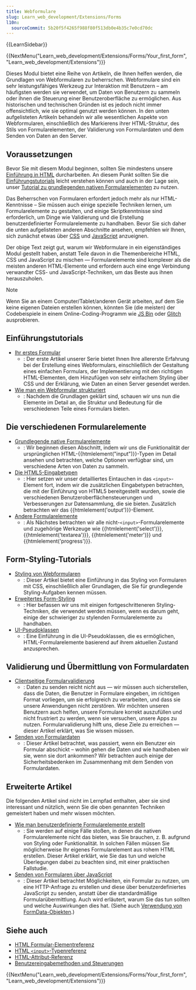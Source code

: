 ```yaml
---
title: Webformulare
slug: Learn_web_development/Extensions/Forms
l10n:
  sourceCommit: 5b20f5f4265f988f80f513db0e4b35c7e0cd70dc
---
```


{{LearnSidebar}}

{{NextMenu("Learn_web_development/Extensions/Forms/Your_first_form", "Learn_web_development/Extensions")}}

Dieses Modul bietet eine Reihe von Artikeln, die Ihnen helfen werden, die Grundlagen von Webformularen zu beherrschen. Webformulare sind ein sehr leistungsfähiges Werkzeug zur Interaktion mit Benutzern – am häufigsten werden sie verwendet, um Daten von Benutzern zu sammeln oder ihnen die Steuerung einer Benutzeroberfläche zu ermöglichen. Aus historischen und technischen Gründen ist es jedoch nicht immer offensichtlich, wie sie optimal genutzt werden können. In den unten aufgelisteten Artikeln behandeln wir alle wesentlichen Aspekte von Webformularen, einschließlich des Markierens ihrer HTML-Struktur, des Stils von Formularelementen, der Validierung von Formulardaten und dem Senden von Daten an den Server.

## Voraussetzungen

Bevor Sie mit diesem Modul beginnen, sollten Sie mindestens unsere [Einführung in HTML](/de/docs/Learn_web_development/Core/Structuring_content) durcharbeiten. An diesem Punkt sollten Sie die [Einführungstutorials](#einführungstutorials) leicht verstehen können und auch in der Lage sein, unser [Tutorial zu grundlegenden nativen Formularelementen](/de/docs/Learn_web_development/Extensions/Forms/Basic_native_form_controls) zu nutzen.

Das Beherrschen von Formularen erfordert jedoch mehr als nur HTML-Kenntnisse – Sie müssen auch einige spezielle Techniken lernen, um Formularelemente zu gestalten, und einige Skriptkenntnisse sind erforderlich, um Dinge wie Validierung und die Erstellung benutzerdefinierter Formularelemente zu handhaben. Bevor Sie sich daher die unten aufgelisteten anderen Abschnitte ansehen, empfehlen wir Ihnen, sich zunächst etwas über [CSS](/de/docs/Learn_web_development/Core/Styling_basics) und [JavaScript](/de/docs/Learn_web_development/Core/Scripting) anzueignen.

Der obige Text zeigt gut, warum wir Webformulare in ein eigenständiges Modul gestellt haben, anstatt Teile davon in die Themenbereiche HTML, CSS und JavaScript zu mischen — Formularelemente sind komplexer als die meisten anderen HTML-Elemente und erfordern auch eine enge Verbindung verwandter CSS- und JavaScript-Techniken, um das Beste aus ihnen herauszuholen.

> [!NOTE]
> Wenn Sie an einem Computer/Tablet/anderen Gerät arbeiten, auf dem Sie keine eigenen Dateien erstellen können, könnten Sie (die meisten) der Codebeispiele in einem Online-Coding-Programm wie [JS Bin](https://jsbin.com/) oder [Glitch](https://glitch.com/) ausprobieren.

## Einführungstutorials

- [Ihr erstes Formular](/de/docs/Learn_web_development/Extensions/Forms/Your_first_form)
  - : Der erste Artikel unserer Serie bietet Ihnen Ihre allererste Erfahrung bei der Erstellung eines Webformulars, einschließlich der Gestaltung eines einfachen Formulars, der Implementierung mit den richtigen HTML-Elementen, dem Hinzufügen von sehr einfachem Styling über CSS und der Erklärung, wie Daten an einen Server gesendet werden.
- [Wie man ein Webformular strukturiert](/de/docs/Learn_web_development/Extensions/Forms/How_to_structure_a_web_form)
  - : Nachdem die Grundlagen geklärt sind, schauen wir uns nun die Elemente im Detail an, die Struktur und Bedeutung für die verschiedenen Teile eines Formulars bieten.

## Die verschiedenen Formularelemente

- [Grundlegende native Formularelemente](/de/docs/Learn_web_development/Extensions/Forms/Basic_native_form_controls)
  - : Wir beginnen diesen Abschnitt, indem wir uns die Funktionalität der ursprünglichen HTML-{{htmlelement("input")}}-Typen im Detail ansehen und betrachten, welche Optionen verfügbar sind, um verschiedene Arten von Daten zu sammeln.
- [Die HTML5-Eingabetypen](/de/docs/Learn_web_development/Extensions/Forms/HTML5_input_types)
  - : Hier setzen wir unser detailliertes Eintauchen in das `<input>`-Element fort, indem wir die zusätzlichen Eingabetypen betrachten, die mit der Einführung von HTML5 bereitgestellt wurden, sowie die verschiedenen Benutzeroberflächensteuerungen und Verbesserungen zur Datensammlung, die sie bieten. Zusätzlich betrachten wir das {{htmlelement('output')}}-Element.
- [Andere Formularelemente](/de/docs/Learn_web_development/Extensions/Forms/Other_form_controls)
  - : Als Nächstes betrachten wir alle nicht-`<input>`-Formularelemente und zugehörige Werkzeuge wie {{htmlelement('select')}}, {{htmlelement('textarea')}}, {{htmlelement('meter')}} und {{htmlelement('progress')}}.

## Form-Styling-Tutorials

- [Styling von Webformularen](/de/docs/Learn_web_development/Extensions/Forms/Styling_web_forms)
  - : Dieser Artikel bietet eine Einführung in das Styling von Formularen mit CSS, einschließlich aller Grundlagen, die Sie für grundlegende Styling-Aufgaben kennen müssen.
- [Erweitertes Form-Styling](/de/docs/Learn_web_development/Extensions/Forms/Advanced_form_styling)
  - : Hier befassen wir uns mit einigen fortgeschritteneren Styling-Techniken, die verwendet werden müssen, wenn es darum geht, einige der schwieriger zu stylenden Formularelemente zu handhaben.
- [UI-Pseudoklassen](/de/docs/Learn_web_development/Extensions/Forms/UI_pseudo-classes)
  - : Eine Einführung in die UI-Pseudoklassen, die es ermöglichen, HTML-Formularelemente basierend auf ihrem aktuellen Zustand anzusprechen.

## Validierung und Übermittlung von Formulardaten

- [Clientseitige Formularvalidierung](/de/docs/Learn_web_development/Extensions/Forms/Form_validation)
  - : Daten zu senden reicht nicht aus — wir müssen auch sicherstellen, dass die Daten, die Benutzer in Formulare eingeben, im richtigen Format vorliegen, um sie erfolgreich zu verarbeiten, und dass sie unsere Anwendungen nicht zerstören. Wir möchten unseren Benutzern auch helfen, unsere Formulare korrekt auszufüllen und nicht frustriert zu werden, wenn sie versuchen, unsere Apps zu nutzen. Formularvalidierung hilft uns, diese Ziele zu erreichen — dieser Artikel erklärt, was Sie wissen müssen.
- [Senden von Formulardaten](/de/docs/Learn_web_development/Extensions/Forms/Sending_and_retrieving_form_data)
  - : Dieser Artikel betrachtet, was passiert, wenn ein Benutzer ein Formular abschickt – wohin gehen die Daten und wie handhaben wir sie, wenn sie dort ankommen? Wir betrachten auch einige der Sicherheitsbedenken im Zusammenhang mit dem Senden von Formulardaten.

## Erweiterte Artikel

Die folgenden Artikel sind nicht im Lernpfad enthalten, aber sie sind interessant und nützlich, wenn Sie die oben genannten Techniken gemeistert haben und mehr wissen möchten.

- [Wie man benutzerdefinierte Formularelemente erstellt](/de/docs/Learn_web_development/Extensions/Forms/How_to_build_custom_form_controls)
  - : Sie werden auf einige Fälle stoßen, in denen die nativen Formularelemente nicht das bieten, was Sie brauchen, z. B. aufgrund von Styling oder Funktionalität. In solchen Fällen müssen Sie möglicherweise Ihr eigenes Formularelement aus rohem HTML erstellen. Dieser Artikel erklärt, wie Sie das tun und welche Überlegungen dabei zu beachten sind, mit einer praktischen Fallstudie.
- [Senden von Formularen über JavaScript](/de/docs/Learn_web_development/Extensions/Forms/Sending_forms_through_JavaScript)
  - : Dieser Artikel betrachtet Möglichkeiten, ein Formular zu nutzen, um eine HTTP-Anfrage zu erstellen und diese über benutzerdefiniertes JavaScript zu senden, anstatt über die standardmäßige Formularübermittlung. Auch wird erläutert, warum Sie das tun sollten und welche Auswirkungen dies hat. (Siehe auch [Verwendung von FormData-Objekten](/de/docs/Web/API/XMLHttpRequest_API/Using_FormData_Objects).)

## Siehe auch

- [HTML Formular-Elementreferenz](/de/docs/Web/HTML/Element#forms)
- [HTML `<input>`-Typenreferenz](/de/docs/Web/HTML/Element/input)
- [HTML-Attribut-Referenz](/de/docs/Web/HTML/Attributes)
- [Benutzereingabemethoden und Steuerungen](/de/docs/Learn_web_development/Extensions/Forms/User_input_methods)

{{NextMenu("Learn_web_development/Extensions/Forms/Your_first_form", "Learn_web_development/Extensions")}}
